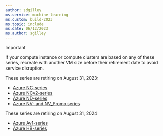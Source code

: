```yaml
---
author: sdgilley
ms.service: machine-learning
ms.custom: build-2023
ms.topic: include
ms.date: 06/12/2023
ms.author: sgilley
---
```


> [!IMPORTANT]
> If your compute instance or compute clusters are based on any of these series, recreate with another VM size before their retirement date to avoid service disruption.
> 
> These series are retiring on August 31, 2023:
> * [Azure NC-series](/azure/virtual-machines/nc-series-retirement)
> * [Azure NCv2-series](/azure/virtual-machines/ncv2-series-retirement)
> * [Azure ND-series](/azure/virtual-machines/nd-series-retirement)
> * [Azure NV- and NV_Promo series](/azure/virtual-machines/nv-series-retirement)
>
> These series are retiring on August 31, 2024
> * [Azure Av1-series](/azure/virtual-machines/av1-series-retirement)
> * [Azure HB-series](/azure/virtual-machines/hb-series-retirement) 
